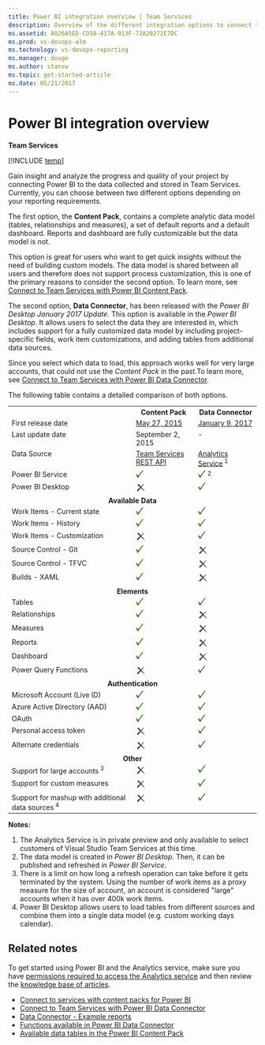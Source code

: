 ```yaml
---
title: Power BI integration overview | Team Services
description: Overview of the different integration options to connect to Power BI and Team Services.
ms.assetid: 8026A5ED-CD58-417A-913F-72A20272E7DC
ms.prod: vs-devops-alm
ms.technology: vs-devops-reporting
ms.manager: douge
ms.author: stansw
ms.topic: get-started-article 
ms.date: 05/21/2017
---
```


# Power BI integration overview

<b>Team Services</b>

[!INCLUDE [temp](../_shared/analytics-preview.md)]

Gain insight and analyze the progress and quality of your project by connecting Power BI to the data collected and stored in Team Services.
Currently, you can choose between two different options depending on your reporting requirements.

The first option, the **Content Pack**, contains a complete analytic data model (tables, relationships and measures), a set of default reports and a default dashboard. Reports and dashboard are fully customizable but the data model is not.

This option is great for users who want to get quick insights without the need of building custom models.
The data model is shared between all users and therefore does not support process customization, this is one of the primary reasons to consider the second option. To learn more, see [Connect to Team Services with Power BI Content Pack](connect-vso-pbi-vs.md). 


The second option, **Data Connector**, has been released with the *Power BI Desktop January 2017 Update*.
This option is available in the *Power BI Desktop*. It allows users to select the data they are interested in, which includes support for a fully customized data model by including project-specific fields, work item customizations, and adding tables from additional data sources.

Since you select which data to load, this approach works well for very large accounts, that could not use the *Content Pack* in the past.To learn more, see [Connect to Team Services with Power BI Data Connector](data-connector-connect.md). 

The following table contains a detailed comparison of both options.

<table>
<tbody valign="top">
    <tr>
        <th width="50%"></th>
        <th width="25%">Content Pack</th>
        <th width="25%">Data Connector</th>
    </tr>
    <tr>
        <td>First release date</td>
        <td><a href="https://powerbi.microsoft.com/en-us/documentation/powerbi-content-pack-visual-studio">May 27, 2015</a></td>
        <td><a href="https://powerbi.microsoft.com/en-us/blog/power-bi-desktop-january-feature-summary/#visualStudioTeamServices">January 9, 2017</a></td>
    </tr>
    <tr>
        <td>Last update date</td>
        <td>September 2, 2015</td>
        <td>-</td>
    </tr>
    <tr>
        <td>Data Source</td>
        <td><a href="https://www.visualstudio.com/en-us/docs/integrate/api/overview">Team Services REST API</a></td>
        <td><a href="https://www.visualstudio.com/en-us/docs/report/analytics/overview-analytics-service">Analytics Service</a><sup> 1</sup></td>
    </tr>
    <tr>
        <td>Power BI Service</td>
        <td><img alt="checked" src="_img/icons/checkmark.png"></td>
        <td><img alt="checked" src="_img/icons/checkmark.png"><sup> 2</sup></td>
    </tr>
    <tr>
        <td>Power BI Desktop</td>
        <td><img alt="unchecked" src="_img/icons/delete-icon.png"></td>
        <td><img alt="checked" src="_img/icons/checkmark.png"></td>
    </tr>
    <tr>
        <td style="text-align: center" colspan="3">
            <b>Available Data</b>
        </td>
    </tr>
    <tr>
        <td>Work Items - Current state</td>
        <td><img alt="checked" src="_img/icons/checkmark.png"></td>
        <td><img alt="checked" src="_img/icons/checkmark.png"></td>
    </tr>
    <tr>
        <td>Work Items - History</td>
        <td><img alt="checked" src="_img/icons/checkmark.png"></td>
        <td><img alt="checked" src="_img/icons/checkmark.png"></td>
    </tr>
    <tr>
        <td>Work Items - Customization</td>
        <td><img alt="unchecked" src="_img/icons/delete-icon.png"></td>
        <td><img alt="checked" src="_img/icons/checkmark.png"></td>
    </tr>
    <tr>
        <td>Source Control - Git</td>
        <td><img alt="checked" src="_img/icons/checkmark.png"></td>
        <td><img alt="unchecked" src="_img/icons/delete-icon.png"></td>
    </tr>
    <tr>
        <td>Source Control - TFVC</td>
        <td><img alt="checked" src="_img/icons/checkmark.png"></td>
        <td><img alt="unchecked" src="_img/icons/delete-icon.png"></td>
    </tr>
    <tr>
        <td>Builds - XAML</td>
        <td><img alt="checked" src="_img/icons/checkmark.png"></td>
        <td><img alt="unchecked" src="_img/icons/delete-icon.png"></td>
    </tr>
        <tr>
        <td style="text-align: center" colspan="3">
            <b>Elements</b>
        </td>
    <tr>
    <tr>
        <td>Tables</td>
        <td><img alt="checked" src="_img/icons/checkmark.png"></td>
        <td><img alt="checked" src="_img/icons/checkmark.png"></td>
    </tr>
    <tr>
        <td>Relationships</td>
        <td><img alt="checked" src="_img/icons/checkmark.png"></td>
        <td><img alt="unchecked" src="_img/icons/delete-icon.png"></td>
    </tr>
    <tr>
        <td>Measures</td>
        <td><img alt="checked" src="_img/icons/checkmark.png"></td>
        <td><img alt="unchecked" src="_img/icons/delete-icon.png"></td>
    </tr>
    <tr>
        <td>Reports</td>
        <td><img alt="checked" src="_img/icons/checkmark.png"></td>
        <td><img alt="unchecked" src="_img/icons/delete-icon.png"></td>
    </tr>
    <tr>
        <td>Dashboard</td>
        <td><img alt="checked" src="_img/icons/checkmark.png"></td>
        <td><img alt="unchecked" src="_img/icons/delete-icon.png"></td>
    </tr>
    <tr>
        <td>Power Query Functions</td>
        <td><img alt="unchecked" src="_img/icons/delete-icon.png"></td>
        <td><img alt="checked" src="_img/icons/checkmark.png"></td>
    </tr>
    <tr>
        <td style="text-align: center" colspan="3">
            <b>Authentication</b>
        </td>
    <tr>
    <tr>
        <td>Microsoft Account (Live ID)</td>
        <td><img alt="checked" src="_img/icons/checkmark.png"></td>
        <td><img alt="checked" src="_img/icons/checkmark.png"></td>
    </tr>
    <tr>
        <td>Azure Active Directory (AAD)</td>
        <td><img alt="checked" src="_img/icons/checkmark.png"></td>
        <td><img alt="checked" src="_img/icons/checkmark.png"></td>
    </tr>
    <tr>
        <td>OAuth</td>
        <td><img alt="checked" src="_img/icons/checkmark.png"></td>
        <td><img alt="checked" src="_img/icons/checkmark.png"></td>
    </tr>
    <tr>
        <td>Personal access token</td>
        <td><img alt="unchecked" src="_img/icons/delete-icon.png"></td>
        <td><img alt="checked" src="_img/icons/checkmark.png"></td>
    </tr>
    <tr>
        <td>Alternate credentials</td>
        <td><img alt="unchecked" src="_img/icons/delete-icon.png"></td>
        <td><img alt="checked" src="_img/icons/checkmark.png"></td>
    </tr>
    <tr>
        <td style="text-align: center" colspan="3">
            <b>Other</b>
        </td>
    <tr>
    <tr>
        <td>Support for large accounts<sup> 3</sup></td>
        <td><img alt="unchecked" src="_img/icons/delete-icon.png"></td>
        <td><img alt="checked" src="_img/icons/checkmark.png"></td>
    </tr>
    <tr>
        <td>Support for custom measures</td>
        <td><img alt="unchecked" src="_img/icons/delete-icon.png"></td>
        <td><img alt="checked" src="_img/icons/checkmark.png"></td>
    </tr>
    <tr>
        <td>Support for mashup with additional data sources<sup> 4</sup></td>
        <td><img alt="unchecked" src="_img/icons/delete-icon.png"></td>
        <td><img alt="checked" src="_img/icons/checkmark.png"></td>
    </tr>
</tbody>
</table>

**Notes:**  
1. The Analytics Service is in private preview and only available to select customers of Visual Studio Team Services at this time.
2. The data model is created in *Power BI Desktop*. Then, it can be published and refreshed in *Power BI Service*.
3. There is a limit on how long a refresh operation can take before it gets terminated by the system.
Using the number of work items as a proxy measure for the size of account, an account is considered "large" accounts when it has over 400k work items.
4. Power BI Desktop allows users to load tables from different sources and combine them into a single data model (e.g. custom working days calendar).



## Related notes

To get started using Power BI and the Analytics service, make sure you have [permissions required to access the Analytics service](../analytics/analytics-security.md) and then review the [knowledge base of articles](https://support.powerbi.com/).

- [Connect to services with content packs for Power BI](https://powerbi.microsoft.com/documentation/powerbi-content-packs-services/)
- [Connect to Team Services with Power BI Data Connector](./data-connector-connect.md)
- [Data Connector - Example reports](./data-connector-examples.md)
- [Functions available in Power BI Data Connector](data-connector-functions.md)  
- [Available data tables in the Power BI Content Pack](data-connector-available-data.md) 
